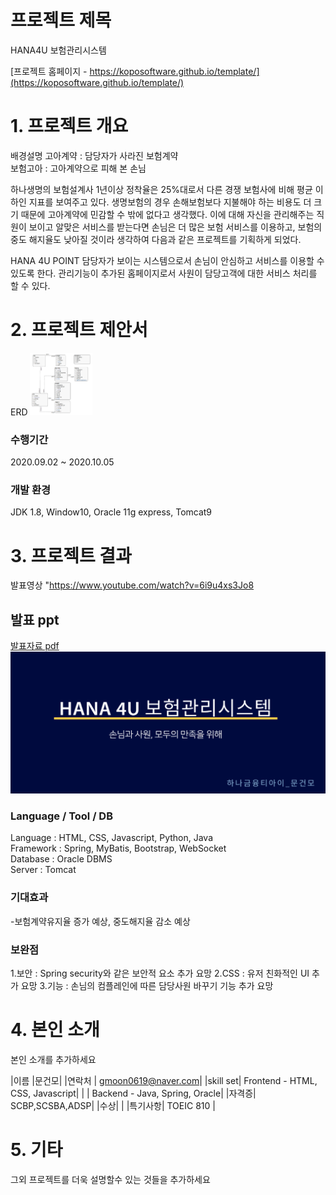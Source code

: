 # 프로젝트 제목
HANA4U 보험관리시스템

[프로젝트 홈페이지 - https://koposoftware.github.io/template/](https://koposoftware.github.io/template/)

# 1. 프로젝트 개요

배경설명
고아계약 : 담당자가 사라진 보험계약<br>
보험고아 : 고아계약으로 피해 본 손님<br>

하나생명의 보험설계사 1년이상 정착율은 25%대로서 다른 경쟁 보험사에 비해 평균 이하인 지표를 보여주고 있다. 생명보험의 경우 손해보험보다
지불해야 하는 비용도 더 크기 때문에 고아계약에 민감할 수 밖에 없다고 생각했다. 이에 대해 자신을 관리해주는 직원이 보이고 알맞은 서비스를 
받는다면 손님은 더 많은 보험 서비스를 이용하고, 보험의 중도 해지율도 낮아질 것이라 생각하여 다음과 같은 프로젝트를 기획하게 되었다.

HANA 4U POINT
담당자가 보이는 시스템으로서 손님이 안심하고 서비스를 이용할 수 있도록 한다.
관리기능이 추가된 홈페이지로서 사원이 담당고객에 대한 서비스 처리를 할 수 있다.


# 2. 프로젝트 제안서

ERD
<img src="giterd.png" width="100" height="100"/>

### 수행기간

2020.09.02 ~ 2020.10.05

### 개발 환경

JDK 1.8, Window10, Oracle 11g express, Tomcat9
<br>

 

# 3. 프로젝트 결과
발표영상
"https://www.youtube.com/watch?v=6i9u4xs3Jo8

## 발표 ppt 
[발표자료 pdf](/github.pdf)<br>
<img src="git1.png"/><br>

### Language / Tool / DB

Language : HTML, CSS, Javascript, Python, Java<br>
Framework : Spring, MyBatis, Bootstrap, WebSocket<br>
Database : Oracle DBMS<br>
Server : Tomcat<br>


### 기대효과
-보험계약유지율 증가 예상, 중도해지율 감소 예상

### 보완점
1.보안 : Spring security와 같은 보안적 요소 추가 요망
2.CSS : 유저 친화적인 UI 추가 요망
3.기능 : 손님의 컴플레인에 따른 담당사원 바꾸기 기능 추가 요망



# 4. 본인 소개

본인 소개를 추가하세요

|이름 |문건모|
|연락처 | gmoon0619@naver.com|
|skill set| Frontend - HTML, CSS, Javascript|
| | Backend - Java, Spring, Oracle|
|자격증|  SCBP,SCSBA,ADSP|
|수상| |
|특기사항|  TOEIC 810 |

# 5. 기타
그외 프로젝트를 더욱 설명할수 있는 것들을 추가하세요
 
